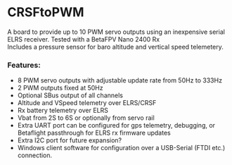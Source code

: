 # CRSFtoPWM  
  
A board to provide up to 10 PWM servo outputs using an inexpensive serial ELRS receiver.  Tested with a BetaFPV Nano 2400 Rx  
Includes a pressure sensor for baro altitude and vertical speed telemetery. 
  
### Features:  
* 8 PWM servo outputs with adjustable update rate from 50Hz to 333Hz
* 2 PWM outputs fixed at 50Hz
* Optional SBus output of all channels
* Altitude and VSpeed telemetry over ELRS/CRSF
* Rx battery telemetry over ELRS
* Vbat from 2S to 6S or optionally from servo rail
* Extra UART port can be configured for gps telemetry, debugging, or Betaflight passthrough for ELRS rx firmware updates
* Extra I2C port for future expansion?
* Windows client software for configuration over a USB-Serial (FTDI etc.) connection.

 
